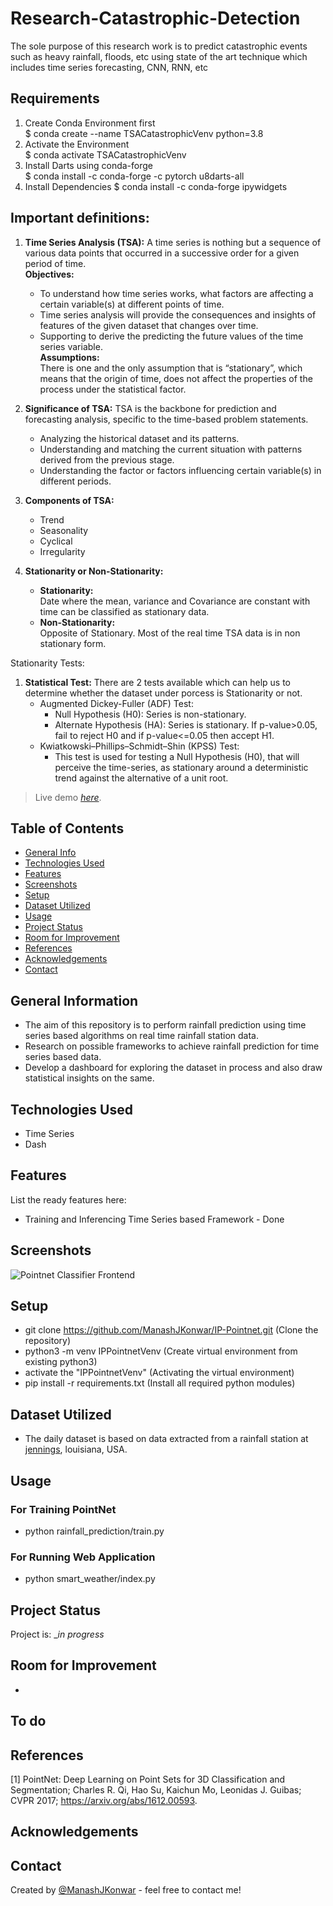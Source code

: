 # Research-Catastrophic-Detection
The sole purpose of this research work is to predict catastrophic events such as heavy rainfall, floods, etc using state of the art technique which includes time series forecasting, CNN, RNN, etc  

## Requirements  
1. Create Conda Environment first  
    $ conda create --name TSACatastrophicVenv python=3.8  
2. Activate the Environment  
    $ conda activate TSACatastrophicVenv
3. Install Darts using conda-forge  
    $ conda install -c conda-forge -c pytorch u8darts-all
4. Install Dependencies
    $ conda install -c conda-forge ipywidgets

## Important definitions:  
1. **Time Series Analysis (TSA):** A time series is nothing but a sequence of various data points that occurred in a successive order for a given period of time.  
    **Objectives:**  
    * To understand how time series works, what factors are affecting a certain variable(s) at different points of time.  
    * Time series analysis will provide the consequences and insights of features of the given dataset that changes over time.  
    * Supporting to derive the predicting the future values of the time series variable.  
    **Assumptions:**  
    There is one and the only assumption that is “stationary”, which means that the origin of time, does not affect the properties of the process under the statistical factor.  

2. **Significance of TSA:** TSA is the backbone for prediction and forecasting analysis, specific to the time-based problem statements.  
    * Analyzing the historical dataset and its patterns.  
    * Understanding and matching the current situation with patterns derived from the previous stage.  
    * Understanding the factor or factors influencing certain variable(s) in different periods.  

3. **Components of TSA:** 
    * Trend
    * Seasonality  
    * Cyclical  
    * Irregularity  

4. **Stationarity or Non-Stationarity:**  
    * **Stationarity:**  
    Date where the mean, variance and Covariance are constant with time can be classified as stationary data.
    * **Non-Stationarity:**  
    Opposite of Stationary. Most of the real time TSA data is in non stationary form.

Stationarity Tests:  
1. **Statistical Test:** There are 2 tests available which can help us to determine whether the dataset under porcess is Stationarity or not.  
    * Augmented Dickey-Fuller (ADF) Test:  
        - Null Hypothesis (H0): Series is non-stationary.  
        - Alternate Hypothesis (HA): Series is stationary. If p-value>0.05, fail to reject H0 and if p-value<=0.05 then accept H1.  
    * Kwiatkowski–Phillips–Schmidt–Shin (KPSS) Test:  
        - This test is used for testing a Null Hypothesis (H0), that will perceive the time-series, as stationary around a deterministic trend against the alternative of a unit root.

> Live demo [_here_](https://www.example.com). <!-- If you have the project hosted somewhere, include the link here. -->

## Table of Contents
* [General Info](#general-information)
* [Technologies Used](#technologies-used)
* [Features](#features)
* [Screenshots](#screenshots)
* [Setup](#setup)
* [Dataset Utilized](#dataset-utilized)
* [Usage](#usage)
* [Project Status](#project-status)
* [Room for Improvement](#room-for-improvement)
* [References](#references)
* [Acknowledgements](#acknowledgements)
* [Contact](#contact)
<!-- * [License](#license) -->

## General Information
- The aim of this repository is to perform rainfall prediction using time series based algorithms on real time rainfall station data.  
- Research on possible frameworks to achieve rainfall prediction for time series based data.  
- Develop a dashboard for exploring the dataset in process and also draw statistical insights on the same.

## Technologies Used
- Time Series
- Dash 

## Features
List the ready features here:
- Training and Inferencing Time Series based Framework - Done

## Screenshots
![Pointnet Classifier Frontend](./repo_assets/Pointnet_Classifier_Frontend.jpeg)

## Setup
- git clone https://github.com/ManashJKonwar/IP-Pointnet.git (Clone the repository)
- python3 -m venv IPPointnetVenv (Create virtual environment from existing python3)
- activate the "IPPointnetVenv" (Activating the virtual environment)
- pip install -r requirements.txt (Install all required python modules)

## Dataset Utilized
- The daily dataset is based on data extracted from a rainfall station at [jennings](https://www.ncdc.noaa.gov/cdo-web/datasets), louisiana, USA.  

## Usage
### For Training PointNet
- python rainfall_prediction/train.py
### For Running Web Application
- python smart_weather/index.py

## Project Status
Project is: __in progress_ 
<!-- / _complete_ / _no longer being worked on_. If you are no longer working on it, provide reasons why._ -->

## Room for Improvement
- 

To do
- 

## References
[1] PointNet: Deep Learning on Point Sets for 3D Classification and Segmentation; Charles R. Qi, Hao Su, Kaichun Mo, Leonidas J. Guibas;
CVPR 2017; https://arxiv.org/abs/1612.00593.

## Acknowledgements

## Contact
Created by [@ManashJKonwar](https://github.com/ManashJKonwar) - feel free to contact me!

<!-- Optional -->
<!-- ## License -->
<!-- This project is open source and available under the [... License](). -->

<!-- You don't have to include all sections - just the one's relevant to your project -->